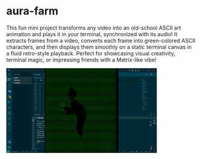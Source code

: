 # aura-farm
This fun mini project transforms any video into an old-school ASCII art animation and plays it in your terminal, synchronized with its audio! It extracts frames from a video, converts each frame into green-colored ASCII characters, and then displays them smoothly on a static terminal canvas in a fluid retro-style playback. Perfect for showcasing visual creativity, terminal magic, or impressing friends with a Matrix-like vibe!

<img src="assets/aura.png" width="400" />
